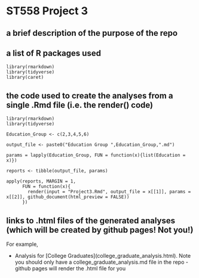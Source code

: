 # ST558 Project 3

## a brief description of the purpose of the repo
  
## a list of R packages used
```{r}
library(rmarkdown)
library(tidyverse)
library(caret)
```
## the code used to create the analyses from a single .Rmd file (i.e. the render() code)

```{r}
library(rmarkdown)
library(tidyverse)

Education_Group <- c(2,3,4,5,6)

output_file <- paste0("Education Group ",Education_Group,".md")

params = lapply(Education_Group, FUN = function(x){list(Education = x)})

reports <- tibble(output_file, params)

apply(reports, MARGIN = 1,
      FUN = function(x){
        render(input = "Project3.Rmd", output_file = x[[1]], params = x[[2]], github_document(html_preview = FALSE))
      })
```

## links to .html files of the generated analyses (which will be created by github pages! Not you!)

  For example,
  
  - Analysis for \[College Graduates\]\(college_graduate_analysis.html\). Note you should only
have a college_graduate_analysis.md file in the repo - github pages will render the .html file
for you
